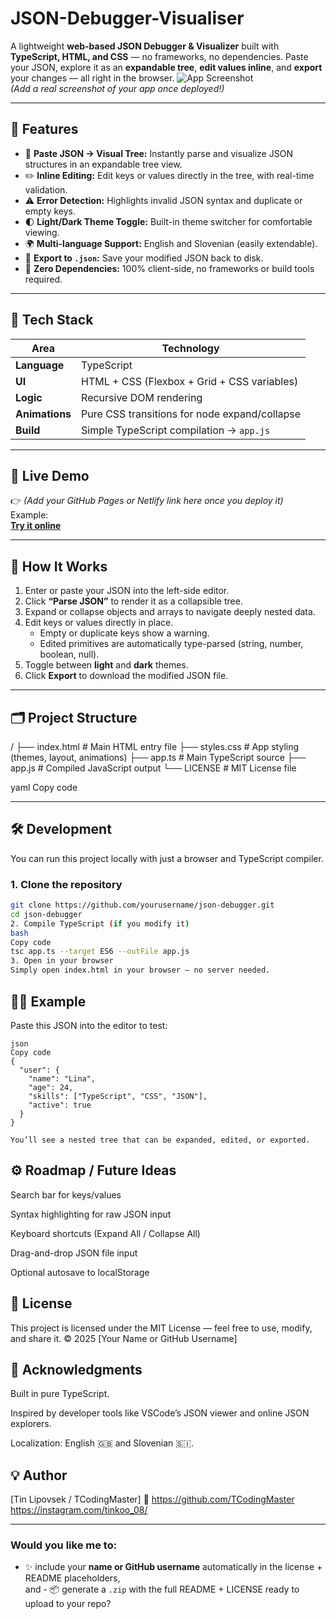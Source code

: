 # JSON-Debugger-Visualiser
A lightweight **web-based JSON Debugger &amp; Visualizer** built with **TypeScript, HTML, and CSS** — no frameworks, no dependencies.   Paste your JSON, explore it as an **expandable tree**, **edit values inline**, and **export** your changes — all right in the browser.
![App Screenshot](https://user-images.githubusercontent.com/yourusername/demo-screenshot.pn)  
*(Add a real screenshot of your app once deployed!)*

---

## 🌟 Features

- 🧠 **Paste JSON → Visual Tree:** Instantly parse and visualize JSON structures in an expandable tree view.  
- ✏️ **Inline Editing:** Edit keys or values directly in the tree, with real-time validation.  
- ⚠️ **Error Detection:** Highlights invalid JSON syntax and duplicate or empty keys.  
- 🌓 **Light/Dark Theme Toggle:** Built-in theme switcher for comfortable viewing.  
- 🌍 **Multi-language Support:** English and Slovenian (easily extendable).  
- 💾 **Export to `.json`:** Save your modified JSON back to disk.  
- 🧱 **Zero Dependencies:** 100% client-side, no frameworks or build tools required.

---

## 🧰 Tech Stack

| Area | Technology |
|------|-------------|
| **Language** | TypeScript |
| **UI** | HTML + CSS (Flexbox + Grid + CSS variables) |
| **Logic** | Recursive DOM rendering |
| **Animations** | Pure CSS transitions for node expand/collapse |
| **Build** | Simple TypeScript compilation → `app.js` |

---

## 🚀 Live Demo

👉 *(Add your GitHub Pages or Netlify link here once you deploy it)*  
Example:  
**[Try it online](https://yourusername.github.io/json-debugger/)**

---

## 🧩 How It Works

1. Enter or paste your JSON into the left-side editor.  
2. Click **“Parse JSON”** to render it as a collapsible tree.  
3. Expand or collapse objects and arrays to navigate deeply nested data.  
4. Edit keys or values directly in place.  
   - Empty or duplicate keys show a warning.  
   - Edited primitives are automatically type-parsed (string, number, boolean, null).  
5. Toggle between **light** and **dark** themes.  
6. Click **Export** to download the modified JSON file.

---

## 🗂️ Project Structure

/
├── index.html # Main HTML entry file
├── styles.css # App styling (themes, layout, animations)
├── app.ts # Main TypeScript source
├── app.js # Compiled JavaScript output
└── LICENSE # MIT License file

yaml
Copy code

---

## 🛠️ Development

You can run this project locally with just a browser and TypeScript compiler.

### 1. Clone the repository
```bash
git clone https://github.com/yourusername/json-debugger.git
cd json-debugger
2. Compile TypeScript (if you modify it)
bash
Copy code
tsc app.ts --target ES6 --outFile app.js
3. Open in your browser
Simply open index.html in your browser — no server needed.
```

## 🧑‍💻 Example
Paste this JSON into the editor to test:
```
json
Copy code
{
  "user": {
    "name": "Lina",
    "age": 24,
    "skills": ["TypeScript", "CSS", "JSON"],
    "active": true
  }
}

You’ll see a nested tree that can be expanded, edited, or exported.
```

## ⚙️ Roadmap / Future Ideas
  Search bar for keys/values

  Syntax highlighting for raw JSON input

  Keyboard shortcuts (Expand All / Collapse All)

  Drag-and-drop JSON file input

  Optional autosave to localStorage

## 🪪 License
 This project is licensed under the MIT License — feel free to use, modify, and share it.
 © 2025 [Your Name or GitHub Username]

## 🙌 Acknowledgments
  Built in pure TypeScript.

 Inspired by developer tools like VSCode’s JSON viewer and online JSON explorers.

 Localization: English 🇬🇧 and Slovenian 🇸🇮.

## 💡 Author
[Tin Lipovsek / TCodingMaster]
📂 https://github.com/TCodingMaster
https://instagram.com/tinkoo_08/





---

### Would you like me to:  
 - ✨ include your **name or GitHub username** automatically in the license + README placeholders,  
 and  - 📦 generate a `.zip` with the full README + LICENSE ready to upload to your repo?












